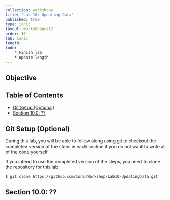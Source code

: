 ```yaml
---
collection: workshops
title: 'Lab 10: Updating Data'
published: true
type: ionic
layout: workshoppost2
order: 10
lab: ionic
length:
todo: |
    * Finish lab
    * update length
---
```





## Objective

<!-- START doctoc generated TOC please keep comment here to allow auto update -->
<!-- DON'T EDIT THIS SECTION, INSTEAD RE-RUN doctoc TO UPDATE -->
<h2>Table of Contents</h2>

- [Git Setup (Optional)](#git-setup-optional)
- [Section 10.0: ??](#section-100-)

<!-- END doctoc generated TOC please keep comment here to allow auto update -->

## Git Setup (Optional)

During this lab, you will be able to follow along using git to checkout the completed version of the steps in each section if you do not want to write all of the code yourself.

If you intend to use the completed version of the steps, you need to clone the repository for this lab.

    $ git clone https://github.com/IonicWorkshop/Lab10-UpdatingData.git

## Section 10.0: ??